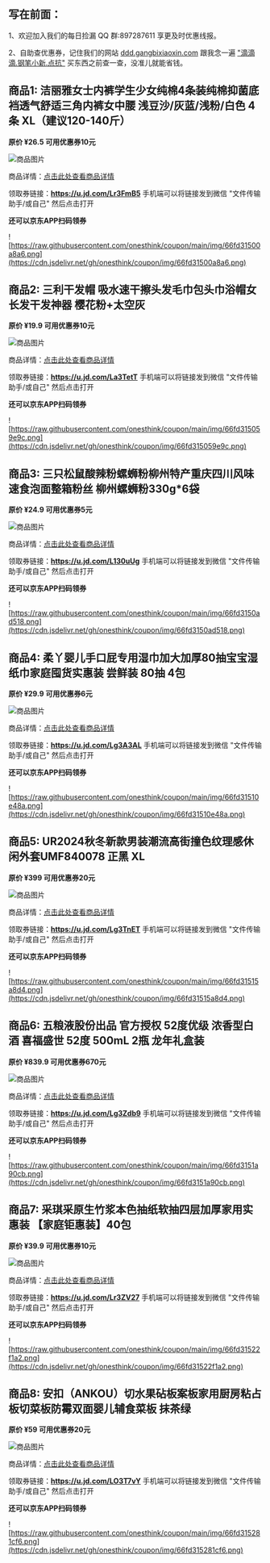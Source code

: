 ## 写在前面：

1、欢迎加入我们的每日捡漏 QQ 群:897287611 享更及时优惠线报。

2、自助查优惠券，记住我们的网站 [ddd.gangbixiaoxin.com](https://ddd.gangbixiaoxin.com) 跟我念一遍 ["滴滴滴.钢笔小新.点抗"](https://ddd.gangbixiaoxin.com) 买东西之前查一查，没准儿就能省钱。

## 商品1: 洁丽雅女士内裤学生少女纯棉4条装纯棉抑菌底裆透气舒适三角内裤女中腰 浅豆沙/灰蓝/浅粉/白色 4条 XL（建议120-140斤）

**原价 ¥26.5 可用优惠券10元**

![商品图片](http://img14.360buyimg.com/n1/jfs/t1/242357/26/14294/74015/66ad8b30Fbfd27e06/8ebfe2d057eca6ca.jpg)

商品详情：[点击此处查看商品详情](https://union-click.jd.com/jdc?e=1003156031&amp;p=JF8BAdsJK1olXwMEU1ZbAUkQBV8IGlsVVAcCVVteC0kSAF9MRANLAjZbERscSkAJHTRQRA1CCVkdDwtCWhVLHTdNTwcKBENeCVAfUg8bQmdLRAdhNgJxPy4nDxgVAg1cZQJ8HXh9OlwJSz8fZWt2HyZDOAAAMhgLblxXDxtxazliPgZGICctYTxOVip_ciNNOWJyEj4vUiJ1ShNObz5lDWFbVRcqektnYW5aWzhnB2FgHQwbfilzYBhRZAxhJG5lIBddVz8VYwhzfCcTOE5hIjkCViNFZRB_bBJcAnFrNDc9ezhQdAZ8cjgUIkR0LSY7fygWChhxcwt2XFQKNzcAfih1YCh8Ygl8JGVLFyo0bC9sY3sKbk8XKDYHMiYedzsVZA9NUwgTLmALNiQpegl3D2M4GmsWXAYFXVhaDkISM18IG2tUMwYHUl5fAEoWM244G10WWw8FXF1YCUsWCl8IE1wliqu6gdTs3cOu1_GAzOKyiI--gMDVOHsnAF8IGloXXQIFVVxdOHsXAF8LKwV7XFUEVwpVXR55X29LWRtBDlxsUldYD0MSBmY4GVoUXwQyZG4cAAhIXxtjHyh-LXwFB1xcah9pWgZIZSR7X1JBIFY7DDUTfjltHVlzG1BkZF5t)

领取券链接：**https://u.jd.com/Lr3FmB5** 手机端可以将链接发到微信 "文件传输助手/或自己" 然后点击打开

**还可以京东APP扫码领券**

![https://raw.githubusercontent.com/onesthink/coupon/main/img/66fd31500a8a6.png](https://cdn.jsdelivr.net/gh/onesthink/coupon/img/66fd31500a8a6.png)

## 商品2: 三利干发帽 吸水速干擦头发毛巾包头巾浴帽女长发干发神器 樱花粉+太空灰

**原价 ¥19.9 可用优惠券10元**

![商品图片](http://img14.360buyimg.com/n1/jfs/t1/91813/23/37779/79533/642fb55fF4f766a59/5e70465c758809ee.jpg)

商品详情：[点击此处查看商品详情](https://union-click.jd.com/jdc?e=1003156031&amp;p=JF8BAdgJK1olVA8CXVZVCkofM28JGlMTVQ8AXFxaAU0eMytXQwVKbV9HER8fA1UJWDdXTQxBAhlZAUEPVhcJWypcR0RMGFpfWhwHTEdrYRpBWht2PE1xNQYGVilHAClDbVxFNGRsViM2aClWaghASRhIXlpVET0bHwsbdxZ4fiJ2Jll0PSINfwJoXxhXTQNxOVREIywHayleZyl8fihjOl96HSoVCRh1AhtIeClIK2QDKBgqCh1ydBt3TC9sNWJ2J14Df0lzahRvZ11wFWV0MwEDYBlxfBhoQltWPU51JD0-aENgXAthbChyH2ZwPyc9bB5QYAZ0eC9PKQ50LS46fyl0RBthQTliBHFAIFw9bDB3F219D1lgbXt1Vj8HQRF3YRwSXCRmIHkcHD4eTh0bD18JK1gUXQELUllbAU4nM28IKxp7XgUGUltaOEonA2kLHVISVQUHVlpeDnsXC2g4zPatiIyzgdbk3NWf1NavztKpiZiKZG5tC3sXAm4KG18SXAQCZG5dC3sUMzFmGggSWA4DXQwzVEtUQS9eUFt7Ww4LV1ddD0wnAW4JGVklbTZ-NisUSQt0YiR7egNOA2RSVxgWfkxHag1mGSZ-PWRDPTkVWghKADNfXjhTbQYy)

领取券链接：**https://u.jd.com/La3TetT** 手机端可以将链接发到微信 "文件传输助手/或自己" 然后点击打开

**还可以京东APP扫码领券**

![https://raw.githubusercontent.com/onesthink/coupon/main/img/66fd315059e9c.png](https://cdn.jsdelivr.net/gh/onesthink/coupon/img/66fd315059e9c.png)

## 商品3: 三只松鼠酸辣粉螺蛳粉柳州特产重庆四川风味速食泡面整箱粉丝 柳州螺蛳粉330g*6袋

**原价 ¥24.9 可用优惠券5元**

![商品图片](http://img14.360buyimg.com/n1/jfs/t1/245634/7/17335/249931/66b9b47fF3eff5fd9/7b07a4cb8d096a75.jpg)

商品详情：[点击此处查看商品详情](https://union-click.jd.com/jdc?e=1003156031&amp;p=JF8BAdgJK1olXwMKVlxdDU8RBV8IGlsVXgIGXFlUCUIWAV9MRANLAjZbERscSkAJHTRQRA1CCVkdDwtCWhVLHTdNTwcKBENeCVAfUg8bQw9RYj5pNFpcADpbbA11ezh0RVxlK3BnOlkdTkJ3Yy5Bb1pFH3AEVj8lCFxXDxtxazliPlNBIycHbzJkZDN8cidNOWVEEigvVTt1AhNObC5lOmFYJBc-ektkYSYJWztNAHRgVS4baDl3YBh8ZAxhJG5lLS0UVz1-VQ9zfCcTOE5hIjkCViNFZRNqeAJqHHIANDw-awJIYG1aciJ2Jkd0PSo5axJwRxlxbz9sLgcLIDcHaihfYCh8cg1wKl9XFSk0bC5sY3sKbk8XKDZlCikBAS1kGQ93ZS9xC3xeLB04Tk9RD2M4GmsWXAYFXVhaDkISM18IG2tUMwQDXVhdOEonA2kLHVISVQUHUl9cDnsXC2g4zPatiIyzgdbk3NWf1NavztKpiZiKZG5tC3sXAm4KG18SXAQCZG5dC3sUMzFmGggTVQVXBFkzVEtUQS9TRAh7Ww8HVltVDEMnAW4JGVklbTZCNAckbTd-XzFcf11xG2R6AyIDDzthdQpmHBtTVGZiFRcpCRtVdWkKeiMVbQYy)

领取券链接：**https://u.jd.com/L130uUg** 手机端可以将链接发到微信 "文件传输助手/或自己" 然后点击打开

**还可以京东APP扫码领券**

![https://raw.githubusercontent.com/onesthink/coupon/main/img/66fd3150ad518.png](https://cdn.jsdelivr.net/gh/onesthink/coupon/img/66fd3150ad518.png)

## 商品4: 柔丫婴儿手口屁专用湿巾加大加厚80抽宝宝湿纸巾家庭囤货实惠装 尝鲜装 80抽 4包

**原价 ¥29.9 可用优惠券6元**

![商品图片](http://img14.360buyimg.com/n1/jfs/t1/164219/22/33184/95390/66f7a889Fb940cb33/9f54fe91b5310652.jpg)

商品详情：[点击此处查看商品详情](https://union-click.jd.com/jdc?e=1003156031&amp;p=JF8BAdsJK1olXwMFVVlYD08UAl8IGlodWw4BVVpUAEkXBl9MRANLAjZbERscSkAJHTRQRA1CCVkdDwtCWhVLHTdNTwcKBENeCVAfUg8bYy1jGDBnG1Z9BFwjCht2Smt-GVNRXEQHOlw_fU1VVxBQeBN2XGVQNQAOTFxXDxtxaz5sPn1dIFwtbjJkSip8YjtNOWVqEik_Uit1SgtOey5mLWFYBhcraktnYSYJWy1nB2BgHTobfwN0dQ9RbAxhJG5lIBciTzwVawxzfCcTOE5hIjkCViNFZRNhb1ppVWVKKy4qUjRQY21wci9PCFh0PTY_cSh0QhtAcz1iKWVBNxY9Wz91YCh8cglFJGVXEyoCWhhsY3sKbk8XKDYDKT4-Yw5VagpMRwFdNVZ4HyQLaB53D2M4GmsWXAYFXVhaDkISM18IG2tUMwYAXF9UAE4fM244G10WWw8FXF1YAU4fAV8IE1wliqu6gdTs3cOu1_GAzOKyiI--gMDVOHsnAF8IGloXXQIFVVxdOHsXAF8LKwV7XFUEV15ZARl5X29LWRtPH0NsUldYDU8QAWw4GVoUXwQyZG49SiAUaB1OSyRFX3gABD8UDD0VCysJWV57X2R3UhwJdxN0SwwJeAl0A1VGZF5t)

领取券链接：**https://u.jd.com/Lg3A3AL** 手机端可以将链接发到微信 "文件传输助手/或自己" 然后点击打开

**还可以京东APP扫码领券**

![https://raw.githubusercontent.com/onesthink/coupon/main/img/66fd31510e48a.png](https://cdn.jsdelivr.net/gh/onesthink/coupon/img/66fd31510e48a.png)

## 商品5: UR2024秋冬新款男装潮流高街撞色纹理感休闲外套UMF840078 正黑 XL

**原价 ¥399 可用优惠券20元**

![商品图片](http://img14.360buyimg.com/n1/jfs/t1/248829/36/17921/94682/66d038e8F68c4403b/5fc3aacc24a832e9.jpg)

商品详情：[点击此处查看商品详情](https://union-click.jd.com/jdc?e=1003156031&amp;p=JF8BAa0JK1olXgAGUVpZDUgQA18IGlsVWAEDVF5fAE8RAV9MRANLAjZbERscSkAJHTRQRA1CCVkdDwtCWhVLHTdNTwcKBENeCVAfUg8bejJffA9oLVVWHwEpVzFqSxpzaytyBgR6Olw0egNKYztSZxwSW0V3HS41YFxXDxtxazliPnFcIDcpajxeSix_RCdNOWJyEiovVTh1ShNOeD5mL2FbIBcpakpEYSZ8WztNAHRgHSIbfyJKdBhseAxhJG5mIBcqVj9IVQpzfSdrCl1cMioACRdwARNQbDh2HHFdLD4kazBWdzV8D1lgbV9bEEAODRdjZhpYXC8SGVR7K19ZCg0bD18JK1gUXQELUllbAU4nM28IKxp7XQYBXVlZCE8nAl8IHVgTVAEKV1pfCUsSM28AHGvC8L7X3u-IgPLDneffovzA1LrWytZtOHsUM28JGlkVWQEDVl5tOEsUM2w4RTUUDg8FAFlaACVLAyxKWwVFC2gEXFlVAUkUC18KGloXXzYyZCcAXyxDfh9bTxBKKVl4KRYocztnZDQKYzUXNHRKCT4JUjdQBGlLbhJlNW4yVG4)

领取券链接：**https://u.jd.com/Lg3TnET** 手机端可以将链接发到微信 "文件传输助手/或自己" 然后点击打开

**还可以京东APP扫码领券**

![https://raw.githubusercontent.com/onesthink/coupon/main/img/66fd31515a8d4.png](https://cdn.jsdelivr.net/gh/onesthink/coupon/img/66fd31515a8d4.png)

## 商品6: 五粮液股份出品 官方授权 52度优级 浓香型白酒 喜福盛世 52度 500mL 2瓶 龙年礼盒装

**原价 ¥839.9 可用优惠券670元**

![商品图片](http://img14.360buyimg.com/n1/jfs/t1/235631/17/18408/198538/6656c2d8F4ba9297b/6d0f743eefedb3bc.jpg)

商品详情：[点击此处查看商品详情](https://union-click.jd.com/jdc?e=1003156031&amp;p=JF8BAdMJK1olXwMLVltcDUgfAF8IGlsUWQYCXVlZDUgUBF9MRANLAjZbERscSkAJHTRQRA1CCVkdDwtCWhVLHTdNTwcKBENeCVAfUg8bQx8Ley4XJwdiFxk1di4TYBxvEwVBKUBQOlwfXRhnQD0LTBJBB3JWKSUCVVxXDxtxazliLnVFICcLbz90dC18GTNNOWViEj4vUit1ShtOewBlDWFbMBcpaktgYSZ4Wy9nB29gVSIbfil_agxsaAxhJG5lLT0-SD9-UTxzfCcTOE5hIjkCViNFZRB-bwJxW3FdJDkqUSMRdRZ0cjtPKQN0Nj0tawJCQBsKZzthPnleNCwhbD91YDN_GSt1KWV9FSokcBMnVDh2fD5NHBhhJiA5bk1icScLTCdtPQoOZF9tC0oXBGYOHF0cWDYyVF5tSSUXBWsAGF4VVDYDZF5bC00eBGcLH18dVQYyVFZaOJy6u7qCqo6d5NKc3Inkr56ev7uWk2slbQUyVF9cCksTBG4KG2slXQUyV24DZkpEBGoBG1gRM1oCFxwdSBYfbWkAEl8QXQMLZFxcCUkVM184WysWPXMALl89Swx_fQoMeChyVVhWIBgPZklVVjx4WAkWCk9WDioJdTBIXl8IKw)

领取券链接：**https://u.jd.com/Lg3Zdb9** 手机端可以将链接发到微信 "文件传输助手/或自己" 然后点击打开

**还可以京东APP扫码领券**

![https://raw.githubusercontent.com/onesthink/coupon/main/img/66fd3151a90cb.png](https://cdn.jsdelivr.net/gh/onesthink/coupon/img/66fd3151a90cb.png)

## 商品7: 采琪采原生竹浆本色抽纸软抽四层加厚家用实惠装 【家庭钜惠装】40包

**原价 ¥39.9 可用优惠券10元**

![商品图片](http://img14.360buyimg.com/n1/jfs/t1/93110/9/48040/134695/66c80472F81179e5a/3ae7d28d9f244ceb.jpg)

商品详情：[点击此处查看商品详情](https://union-click.jd.com/jdc?e=1003156031&amp;p=JF8BAdMJK1olXwICU1ZcCUwWAl8IGlsVXw8GVl9UC0geB19MRANLAjZbERscSkAJHTRQRA1CCVkdDwtCWhVLHTdNTwcKBENeCVAfUg8baDpzYzMXAVFXMR0rexBtSxtqfV5mL2BcOlwidEtCSh1yGCIQLn4FLBwfclxXDxtxazliPm1eIychbTJkVi1-cj9NOWJiEig_VTJ1SgdObT5lNGFbNBcpQEpyYW5gWztNB2FgVTYbaBN_Uw9RTgxhJG5mIy02Vj9udwtzfCcTOE5hIjkCViNFZRNtYi9mGnIAJy0-UTsQd21oci9hIQ90LQQ7ay9kRhlxTT11OW4FICchaChPYDN_GStFKXVhCig0XhMnSBoMSRoPDxxnDgIPDw8UVmZKHg1iLQoOZF9tC0oXBGYOHF0cWDYyVF5tSSUXCm4KG1ITWjYDZF5bC00eBGcLH1IXXAEyVFZaOJy6u7qCqo6d5NKc3Inkr56ev7uWk2slbQUyVF9cCksTBG4KG2slXQUyV24DZkpEAzgLG1oTM1oCFxwdSh5ObWkBGVgXWQYDZFxcCUkVM184cA5uJW4ACAkIbQhhcDRyUy93OwNxJjgDZklof29dUilvXn8HJyZacAlVeV8IKw)

领取券链接：**https://u.jd.com/Lr3ZV27** 手机端可以将链接发到微信 "文件传输助手/或自己" 然后点击打开

**还可以京东APP扫码领券**

![https://raw.githubusercontent.com/onesthink/coupon/main/img/66fd31522f1a2.png](https://cdn.jsdelivr.net/gh/onesthink/coupon/img/66fd31522f1a2.png)

## 商品8: 安扣（ANKOU）切水果砧板案板家用厨房粘占板切菜板防霉双面婴儿辅食菜板 抹茶绿

**原价 ¥59 可用优惠券20元**

![商品图片](http://img14.360buyimg.com/n1/jfs/t1/96631/9/49551/41863/66b1e2feFa438ac41/84143aba200cc230.jpg)

商品详情：[点击此处查看商品详情](https://union-click.jd.com/jdc?e=1003156031&amp;p=JF8BAdgJK1olWAcFV1ZUDUISM28JGlkRXgMDUFtbD00XMytXQwVKbV9HER8fA1UJWDdXTQxBAhlZAUEPVhcJWypcR0RMGFpfWhwHTEdpXCt0UAhNNmF0MSwjCTtlfyoBXAxJHGZsVj04bhR3VxFwHiASKUVLEj8GHwsbdxZ4fixcLkR1PS47fDhsXRhXbwNxPn5EIwYAeikWfyl8QChmOlx-HSk_CS91ShNIbDlPPWRLEhg9cRF1eht7TC9sNWJ1JwsdfDJvZRRvZ11wFWV0MwEDYBlxfz9xfw5VKk52MCc5dxdjcQdhbD9HVGZ7Ajw9ezhLYx1zbTtmXUZiLQw7aCl0RBthTTliPmFAIyclazB3F219D1lgbVxhUQolaypxYC56SQhqHXheVgAYYDsbD18JK1gUXQELUllbAU4nM28IKxp7XQEBU15UOEonA2kLHVISVQUFV1dUAXsXC2g4zPatiIyzgdbk3NWf1NavztKpiZiKZG5tC3sXAm4KG18SXAQCZG5dC3sUMzFmGggTXlIDXVgzVEtUQS9PXQh7Ww8HUl5UDUknAW4JGVklbTZ8CxohQxhPaAh-filrXHZwKBtUTxxLQg9mGThwO1liACAlDTAQdyxBXTpObQYy)

领取券链接：**https://u.jd.com/LO3T7vY** 手机端可以将链接发到微信 "文件传输助手/或自己" 然后点击打开

**还可以京东APP扫码领券**

![https://raw.githubusercontent.com/onesthink/coupon/main/img/66fd315281cf6.png](https://cdn.jsdelivr.net/gh/onesthink/coupon/img/66fd315281cf6.png)

